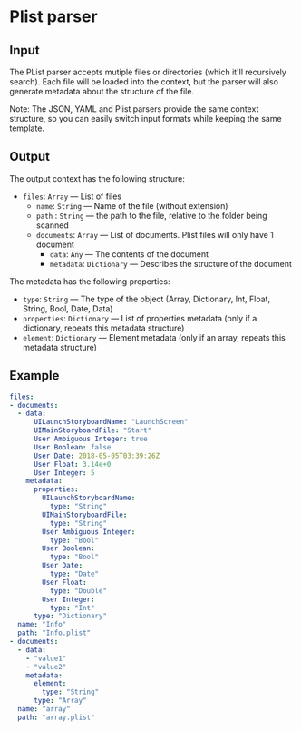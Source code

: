 # Plist parser

## Input

The PList parser accepts mutiple files or directories (which it'll recursively search). Each file will be loaded into the context, but the parser will also generate metadata about the structure of the file.

Note: The JSON, YAML and Plist parsers provide the same context structure, so you can easily switch input formats while keeping the same template.

## Output

The output context has the following structure:

 - `files`: `Array` — List of files
    - `name`: `String` — Name of the file (without extension)
    - `path` : `String` — the path to the file, relative to the folder being scanned
    - `documents`: `Array` — List of documents. Plist files will only have 1 document
       - `data`: `Any` — The contents of the document
       - `metadata`: `Dictionary` — Describes the structure of the document

The metadata has the following properties:

 - `type`: `String` — The type of the object (Array, Dictionary, Int, Float, String, Bool, Date, Data)
 - `properties`: `Dictionary` — List of properties metadata (only if a dictionary, repeats this metadata structure)
 - `element`: `Dictionary` — Element metadata (only if an array, repeats this metadata structure)

## Example

```yaml
files:
- documents:
  - data:
      UILaunchStoryboardName: "LaunchScreen"
      UIMainStoryboardFile: "Start"
      User Ambiguous Integer: true
      User Boolean: false
      User Date: 2018-05-05T03:39:26Z
      User Float: 3.14e+0
      User Integer: 5
    metadata:
      properties:
        UILaunchStoryboardName:
          type: "String"
        UIMainStoryboardFile:
          type: "String"
        User Ambiguous Integer:
          type: "Bool"
        User Boolean:
          type: "Bool"
        User Date:
          type: "Date"
        User Float:
          type: "Double"
        User Integer:
          type: "Int"
      type: "Dictionary"
  name: "Info"
  path: "Info.plist"
- documents:
  - data:
    - "value1"
    - "value2"
    metadata:
      element:
        type: "String"
      type: "Array"
  name: "array"
  path: "array.plist"
```
